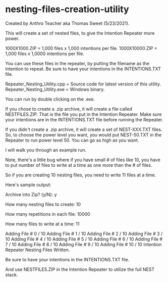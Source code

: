 # nesting-files-creation-utility

Created by Anthro Teacher aka Thomas Sweet (5/23/2021).

This will create a set of nested files, to give the Intention Repeater more power.

1000X1000.ZIP = 1,000 files x 1,000 intentions per file.
1000X10000.ZIP = 1,000 files x 1,0000 intentions per file.

You can use these files in the repeater, by putting the filename as the intention to repeat.
Be sure to have your intentions in the INTENTIONS.TXT file.

Repeater_Nesting_Utility.cpp = Source code for latest version of this utility.
Repeater_Nesting_Utility.exe = Windows binary.

You can run by double clicking on the .exe.

If you chose to create a .zip archive, it will create a file called NESTFILES.ZIP.
That is the file you put in the Intention Repeater. Make sure your intentions are in the INTENTIONS.TXT
file before running the Repeater.

If you didn't create a .zip archive, it will create a set of NEST-XXX.TXT files. So, to choose the power level you want,
you would put NEST-50.TXT in the Repeater to run power level 50. You can go as high as you want.

I will walk you through an example run.

Note, there's a little bug where if you have small # of files like 10, you have to put
number of files to write at a time as one more than the # of files.

So if you are creating 10 nesting files, you need to write 11 files at a time.

Here's sample output: 

Archive into Zip? (y/N): y

How many nesting files to create: 10

How many repetitions in each file: 10000

How many files to write at a time: 11

Adding File # 0 / 10
Adding File # 1 / 10
Adding File # 2 / 10
Adding File # 3 / 10
Adding File # 4 / 10
Adding File # 5 / 10
Adding File # 6 / 10
Adding File # 7 / 10
Adding File # 8 / 10
Adding File # 9 / 10
Adding File # 10 / 10
Intention Repeater Nesting Files Written.

Be sure to have your intentions in the INTENTIONS.TXT file.

And use NESTFILES.ZIP in the Intention Repeater to utilize the full NEST stack.
